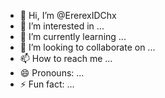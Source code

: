 - 👋 Hi, I’m @ErerexIDChx
- 👀 I’m interested in ...
- 🌱 I’m currently learning ...
- 💞️ I’m looking to collaborate on ...
- 📫 How to reach me ...
- 😄 Pronouns: ...
- ⚡ Fun fact: ...

<!---
ErerexIDChx/ErerexIDChx is a ✨ special ✨ repository because its `README.md` (this file) appears on your GitHub profile.
You can click the Preview link to take a look at your changes.
--->
